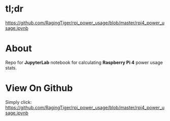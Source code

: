 # tl;dr
https://github.com/RagingTiger/rpi_power_usage/blob/master/rpi4_power_usage.ipynb

# About
Repo for **JupyterLab** notebook for calculating **Raspberry Pi 4** power usage
stats.

# View On Github
Simply click:
https://github.com/RagingTiger/rpi_power_usage/blob/master/rpi4_power_usage.ipynb
